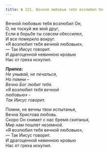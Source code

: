 ```yaml
---
title: № 121. Вечной любовью тебя возлюбил Он
---
```


Вечной любовью тебя возлюбил Он,  
О, не тоскуй же мой друг,  
Если в борьбе ты совсем обессилел,  
И все померкло вокруг.  
«Я возлюбил тебя вечной любовью»,  
— Так Иисус говорит.  
И драгоценной невинною кровью  
Нас от греха искупил. 

*__Припев:__  
Не унывай, не печалься,  
Но помни –  
Вечно Бог любит тебя.  
«Я возлюбил тебя вечной  
любовью» -  
Так Иисус говорит.* 

Помни, не вечны твои испытанья,  
Вечна Христова любовь.  
Скоро Он снимет с нас бремя скитанья,  
Мир нам пошлет неземной.  
«Я возлюбил тебя вечной любовью»,  
— Так Иисус говорит.  
И драгоценной невинною кровью  
Нас от греха искупил.
